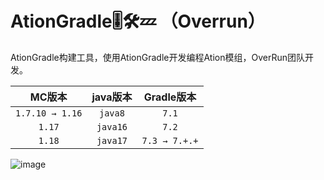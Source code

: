# AtionGradle🎚🛠💤  （Overrun）

AtionGradle构建工具，使用AtionGradle开发编程Ation模组，OverRun团队开发。


| MC版本 | java版本 | Gradle版本
| :-: | :-: | :-: |
| `1.7.10 → 1.16` | `java8` |  `7.1` |
| `1.17` | `java16` |  `7.2` |
| `1.18` | `java17` |  `7.3 → 7.+.+` |

![image](https://user-images.githubusercontent.com/68175497/153226735-0a0e7f88-aa2f-43e3-9680-1b418d78e917.png)



